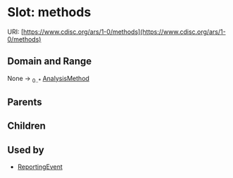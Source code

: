 
# Slot: methods




URI: [https://www.cdisc.org/ars/1-0/methods](https://www.cdisc.org/ars/1-0/methods)


## Domain and Range

None &#8594;  <sub>0..\*</sub> [AnalysisMethod](AnalysisMethod.md)

## Parents


## Children


## Used by

 * [ReportingEvent](ReportingEvent.md)
